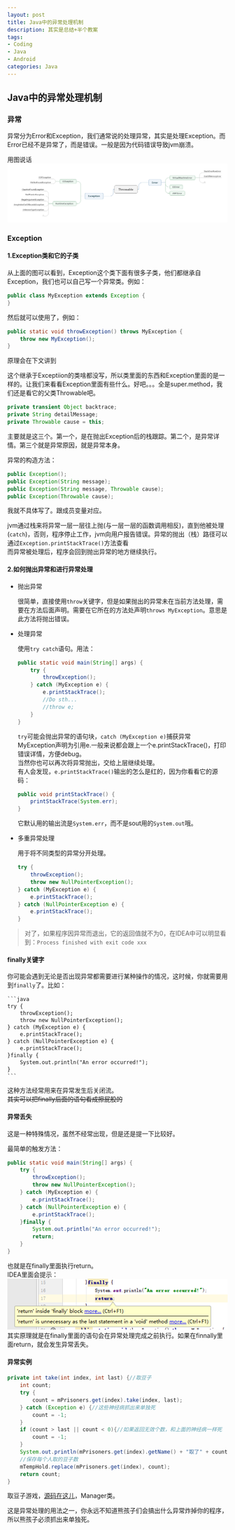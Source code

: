 ```yaml
---
layout: post
title: Java中的异常处理机制
description: 其实是总结+半个教案
tags:
- Coding
- Java
- Android
categories: Java
---
```


## Java中的异常处理机制

### 异常

异常分为Error和Exception，我们通常说的处理异常，其实是处理Exception。而Error已经不是异常了，而是错误。一般是因为代码错误导致jvm崩溃。

用图说话
![异常大类](../images/Throwable.png)

### Exception

#### 1.Exception类和它的子类

从上面的图可以看到，Exception这个类下面有很多子类，他们都继承自Exception，我们也可以自己写一个异常类。例如：

```java
public class MyException extends Exception {
}
```

然后就可以使用了，例如：

```java
public static void throwException() throws MyException {
    throw new MyException();
}
```

原理会在下文讲到

这个继承于Exceptiion的类啥都没写，所以类里面的东西和Exception里面的是一样的。让我们来看看Exception里面有些什么。好吧。。。全是super.method，我们还是看它的父类Throwable吧。

```java
private transient Object backtrace;
private String detailMessage;
private Throwable cause = this;
```

主要就是这三个。第一个，是在抛出Exception后的栈跟踪。第二个，是异常详情。第三个就是异常原因，就是异常本身。

异常的构造方法：

```java
public Exception();
public Exception(String message);
public Exception(String message, Throwable cause);
public Exception(Throwable cause);
```

我就不具体写了。跟成员变量对应。


jvm通过栈来将异常一层一层往上抛(与一层一层的函数调用相反)，直到他被处理(```catch```)，否则，程序停止工作，jvm向用户报告错误。异常的抛出（栈）路径可以通过```Exception.printStackTrace()```方法查看</br>
而异常被处理后，程序会回到抛出异常的地方继续执行。


#### 2.如何抛出异常和进行异常处理

- 抛出异常

    很简单，直接使用```throw```关键字，但是如果抛出的异常未在当前方法处理，需要在方法后面声明。需要在它所在的方法处声明```throws MyException```。意思是此方法将抛出错误。

- 处理异常

    使用```try catch```语句。用法：

    ```java
    public static void main(String[] args) {
        try {
            throwException();
        } catch (MyException e) {
            e.printStackTrace();
            //Do sth...
            //throw e;
        }
    }
    ```

    ```try```可能会抛出异常的语句块，```catch (MyException e)```捕获异常MyException声明为引用e.一般来说都会跟上一个e.printStackTrace()，打印错误详情，方便debug。</br>
    当然你也可以再次将异常抛出，交给上层继续处理。</br>
    有人会发现，```e.printStackTrace()```输出的怎么是红的，因为你看看它的源码：

    ```java
    public void printStackTrace() {
        printStackTrace(System.err);
    }
    ```

    它默认用的输出流是```System.err```，而不是sout用的```System.out```哦。

- 多重异常处理

    用于将不同类型的异常分开处理。

    ```java
    try {
        throwException();
        throw new NullPointerException();
    } catch (MyException e) {
        e.printStackTrace();
    } catch (NullPointerException e) {
        e.printStackTrace();
    }
    ```

> 对了，如果程序因异常而退出，它的返回值就不为0，在IDEA中可以明显看到：```Process finished with exit code xxx```

#### finally关键字

你可能会遇到无论是否出现异常都需要进行某种操作的情况，这时候，你就需要用到```finally```了。比如：

    ```java
    try {
        throwException();
        throw new NullPointerException();
    } catch (MyException e) {
        e.printStackTrace();
    } catch (NullPointerException e) {
        e.printStackTrace();
    }finally {
        System.out.println("An error occurred!");
    }
    ```

这种方法经常用来在异常发生后关闭流。</br>
<del>其实可以把finally后面的语句看成擦屁股的</del>

#### 异常丢失

这是一种特殊情况，虽然不经常出现，但是还是提一下比较好。

最简单的触发方法：

```java
public static void main(String[] args) {
    try {
        throwException();
        throw new NullPointerException();
    } catch (MyException e) {
        e.printStackTrace();
    } catch (NullPointerException e) {
        e.printStackTrace();
    }finally {
        System.out.println("An error occurred!");
        return;
    }
}
```

也就是在finally里面执行return。</br>
IDEA里面会提示：![MissingException](../images/MissingException.png)</br>
其实原理就是在finally里面的语句会在异常处理完成之前执行。如果在finnally里面return，就会发生异常丢失。

#### 异常实例

```java
private int take(int index, int last) {//取豆子
    int count;
    try {
        count = mPrisoners.get(index).take(index, last);
    } catch (Exception e) {//这些神经病抓出来单独死
        count = -1;
    }
    if (count > last || count < 0){//如果返回无效个数，和上面的神经病一样死
        count = -1;
    }
    System.out.println(mPrisoners.get(index).getName() + "取了" + count + "个");
    //保存每个人取的豆子数
    mTempHold.replace(mPrisoners.get(index), count);
    return count;
}
```

取豆子游戏，[源码在这儿](https://github.com/Jude95/lifeline)，Manager类。

这是异常处理的用法之一，你永远不知道熊孩子们会搞出什么异常炸掉你的程序，所以熊孩子必须抓出来单独死。

